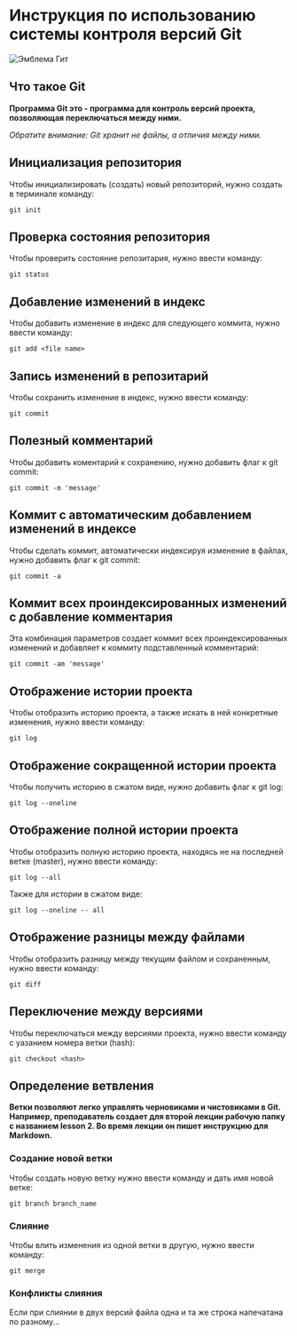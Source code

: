 # **Инструкция по использованию системы контроля версий Git**

![Эмблема Гит](git.jpeg)

## Что такое Git

**Программа Git это - программа для контроль версий проекта, позволяющая переключаться между ними.** 

*Обратите внимание: Git хранит не файлы, а отличия между ними.*

## Инициализация репозитория

Чтобы инициализировать (создать) новый репозиторий, нужно создать в терминале команду:

    git init

## Проверка состояния репозитория

Чтобы проверить состояние репозитария, нужно ввести команду:

    git status

## Добавление изменений в индекс

Чтобы добавить изменение в индекс для следующего коммита, нужно ввести команду:

    git add <file name>

## Запись изменений в репозитарий

Чтобы сохранить изменение в индекс, нужно ввести команду:

    git commit

## Полезный комментарий

Чтобы добавить коментарий к сохранению, нужно добавить флаг к git commit:

    git commit -m 'message'

## Коммит с автоматическим добавлением изменений в индексе

Чтобы сделать коммит, автоматически индексируя изменение в файлах, нужно добавить флаг к git commit:

    git commit -a

## Коммит всех проиндексированных изменений c добавление комментария

Эта комбинация параметров создает коммит всех проиндексированных изменений и добавляет к коммиту подставленный комментарий:

    git commit -am 'message'

## Отображение истории проекта

Чтобы отобразить историю проекта, а также искать в ней конкретные изменения, нужно ввести команду:

    git log

## Отображение сокращенной истории проекта

Чтобы получить историю в сжатом виде, нужно добавить флаг к git log:

    git log --oneline

## Отображение полной истории проекта

Чтобы отобразить полную историю проекта, находясь не на последней ветке (master), нужно ввести команду:

    git log --all

Также для истории в сжатом виде:

    git log --oneline -- all

## Отображение разницы между файлами

Чтобы отобразить разницу между текущим файлом и сохраненным, нужно ввести команду:

    git diff

## Переключение между версиями

Чтобы переключаться между версиями проекта, нужно ввести команду с уазанием номера ветки (hash):

    git checkout <hash>

## Определение ветвления

**Ветки позволяют легко управлять черновиками и чистовиками в Git.
Например, преподаватель создает для второй лекции рабочую папку с названием lesson 2. Во время лекции он пишет инструкцию для Markdown.**

### Создание новой ветки

Чтобы создать новую ветку нужно ввести команду и дать имя новой ветке:

    git branch branch_name

### Слияние

Чтобы влить изменения из одной ветки в другую, нужно ввести команду:

    git merge

### Конфликты слияния

Если при слиянии в двух версий файла одна и та же строка напечатана по разному...